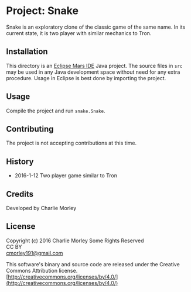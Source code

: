 # Project: Snake

Snake is an exploratory clone of the classic game of the same
name. In its current state, it is two player with similar
mechanics to Tron.

## Installation

This directory is an 
[Eclipse Mars IDE](https://projects.eclipse.org/releases/mars) 
Java project. The source files in `src` may be used in any Java
development space without need for any extra procedure. Usage in
Eclipse is best done by importing the project.

## Usage

Compile the project and run `snake.Snake`.

## Contributing

The project is not accepting contributions at this time.

## History

  * 2016-1-12 Two player game similar to Tron

## Credits

Developed by Charlie Morley

## License

Copyright (c) 2016 Charlie Morley Some Rights Reserved  
CC BY  
cmorley191@gmail.com

This software's binary and source code are released under the 
Creative Commons Attribution license.  
[http://creativecommons.org/licenses/by/4.0/](http://creativecommons.org/licenses/by/4.0/)